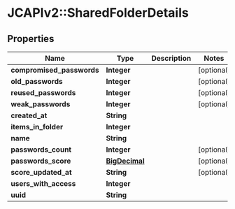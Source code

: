 # JCAPIv2::SharedFolderDetails

## Properties
Name | Type | Description | Notes
------------ | ------------- | ------------- | -------------
**compromised_passwords** | **Integer** |  | [optional] 
**old_passwords** | **Integer** |  | [optional] 
**reused_passwords** | **Integer** |  | [optional] 
**weak_passwords** | **Integer** |  | [optional] 
**created_at** | **String** |  | 
**items_in_folder** | **Integer** |  | 
**name** | **String** |  | 
**passwords_count** | **Integer** |  | [optional] 
**passwords_score** | [**BigDecimal**](BigDecimal.md) |  | [optional] 
**score_updated_at** | **String** |  | [optional] 
**users_with_access** | **Integer** |  | 
**uuid** | **String** |  | 

